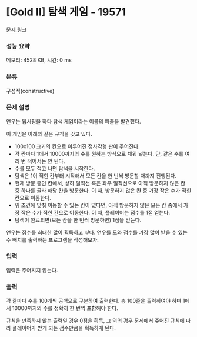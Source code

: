 # [Gold II] 탐색 게임 - 19571 

[문제 링크](https://www.acmicpc.net/problem/19571) 

### 성능 요약

메모리: 4528 KB, 시간: 0 ms

### 분류

구성적(constructive)

### 문제 설명

<p>연우는 웹서핑을 하다 탐색 게임이라는 이름의 퍼즐을 발견했다.</p>

<p>이 게임은 아래와 같은 규칙을 갖고 있다.</p>

<ul>
	<li>100x100 크기의 칸으로 이루어진 정사각형 판이 주어진다.</li>
	<li>각 칸마다 1에서 10000까지의 수를 원하는 방식으로 채워 넣는다. 단, 같은 수를 여러 번 적어서는 안 된다.</li>
	<li>수를 모두 적고 나면 탐색을 시작한다.</li>
	<li>탐색은 1이 적힌 칸부터 시작해서 모든 칸을 한 번씩 방문할 때까지 진행된다.</li>
	<li>현재 방문 중인 칸에서, 상하 일직선 혹은 좌우 일직선으로 아직 방문하지 않은 칸 중 하나를 골라 해당 칸을 방문한다. 이 때, 방문하지 않은 칸 중 가장 작은 수가 적힌 칸으로 이동한다.</li>
	<li>위 조건에 맞춰 이동할 수 있는 칸이 없다면, 아직 방문하지 않은 모든 칸 중에서 가장 작은 수가 적힌 칸으로 이동한다. 이 때, 플레이어는 점수를 1점 얻는다.</li>
	<li>탐색이 완료되면(모든 칸을 한 번씩 방문하면) 1점을 얻는다.</li>
</ul>

<p>연우는 점수를 최대한 많이 획득하고 싶다. 연우를 도와 점수를 가장 많이 받을 수 있는 수 배치를 출력하는 프로그램을 작성해보자.</p>

### 입력 

 <p>입력은 주어지지 않는다.</p>

### 출력 

 <p>각 줄마다 수를 100개씩 공백으로 구분하여 출력한다. 총 100줄을 출력하여야 하며 1에서 10000까지의 수를 정확히 한 번씩 포함해야 한다.</p>

<p>규칙을 만족하지 않는 출력일 경우 0점을 획득, 그 외의 경우 문제에서 주어진 규칙에 따라 플레이어가 받게 되는 점수만큼을 획득하게 된다.</p>

